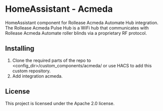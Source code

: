 # HomeAssistant - Acmeda
HomeAssistant component for Rollease Acmeda Automate Hub integration.
The Rollease Acmeda Pulse Hub is a WiFi hub that communicates with Rollease Acmeda Automate roller blinds via a proprietary RF protocol.

## Installing
1. Clone the required parts of the repo to <config_dir>/custom_components/acmeda/ or use HACS to add this custom repository.
2. Add integration acmeda.

## License
This project is licensed under the Apache 2.0 license.
